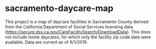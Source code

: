 # sacramento-daycare-map
This project is a map of daycare facilities in Sacramento County derived from the California Department of Social Services licensing data (https://secure.dss.ca.gov/CareFacilitySearch/DownloadData). This does not include home daycares, for which only  the facility zip code data were available. Data are current as of 9/1/2019.
